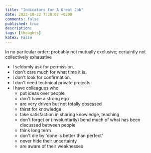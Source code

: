```yaml
---
title: "Indicators for A Great Job"
date: 2023-10-22 7:38:07 +0200
comments: false
published: true
description:
tags: [thoughts]
katex: False
---
```


In no particular order; probably not mutually exclusive; certaintly not collectively exhaustive

* I seldomly ask for permission.
* I don't care much for what time it is.
* I don't look for confirmation.
* I don't need technical private projects.
* I have colleagues who
  * put ideas over people
  * don't have a strong ego
  * are very driven but not totally obsessed
  * thirst for knowledge
  * take satisfaction in sharing knowledge, teaching
  * don't forget or (involuntarily) bend much of what has been discussed between people
  * think long term
  * don't die by 'done is better than perfect'
  * never hide their uncertainty
  * are aware of their weaknesses

